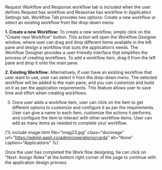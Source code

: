 Request Workflow and Response workflow tab is included when the user defines Request has workflow and Response has workflow in Application Settings tab. Workflow Tab provides two options: Create a new workflow or select an existing workflow from the drop-down menu. 

**1.	Create a new Workflow:** To create a new workflow, simply click on the "Create new Workflow" button. This action will open the Workflow Designer window, where user can drag and drop different items available in the left pane and design a workflow that suits the application’s needs. The Workflow Designer provides a user-friendly interface that simplifies the process of creating workflows. To add a workflow item, drag it from the left pane and drop it onto the main pane.

**2.	Existing Workflow:** Alternatively, if user have an existing workflow that user want to use, user can select it from the drop-down menu. The selected workflow will be added to the main pane, and you can customize and build on it as per the application requirements. This feature allows user to save time and effort when creating workflows.

3.	Once user adds a workflow item, user can click on the item to get different options to customize and configure it as per the requirements. User can give a name to each item, customize the actions it performs, and configure the item to interact with other workflow items. User can add as many items as needed to complete your workflow.

{% include image.html file="imag23.jpg" class="docimage" url="https://admin.aapli.co/admin/operations/cards" alt="None" caption="Applications" %}

Once the user has completed the Work flow designing, he can click on "Next: Assign Roles” at the bottom right corner of the page to continue with the application design process.
